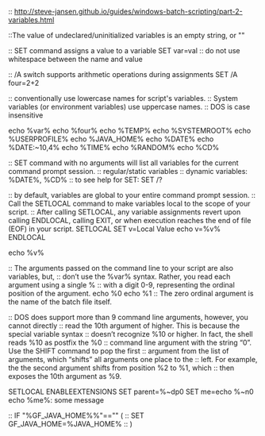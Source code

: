 :: http://steve-jansen.github.io/guides/windows-batch-scripting/part-2-variables.html

::The value of undeclared/uninitialized variables is an empty string, or ""

:: SET command assigns a value to a variable
SET var=val
:: do not use whitespace between the name and value

:: /A switch supports arithmetic operations during assignments
SET /A four=2+2

:: conventionally use lowercase names for script's variables.
:: System variables (or environment variables) use uppercase names.
:: DOS is case insensitive

echo %var%
echo %four%
echo %TEMP%
echo %SYSTEMROOT%
echo %USERPROFILE%
echo %JAVA_HOME%
echo %DATE%
echo %DATE:~10,4%
echo %TIME%
echo %RANDOM%
echo %CD%

:: SET command with no arguments will list all variables for the current command prompt session.
:: regular/static variables
:: dynamic variables: %DATE%, %CD%
:: to see help for SET: SET /?

:: by default, variables are global to your entire command prompt session.
:: Call the SETLOCAL command to make variables local to the scope of your script.
:: After calling SETLOCAL, any variable assignments revert upon calling ENDLOCAL, calling EXIT, or when execution reaches the end of file (EOF) in your script.
SETLOCAL
SET v=Local Value
echo v=%v%
ENDLOCAL

echo %v%

:: The arguments passed on the command line to your script are also variables, but,
:: don’t use the %var% syntax. Rather, you read each argument using a single %
:: with a digit 0-9, representing the ordinal position of the argument.
echo %0
echo %1
:: The zero ordinal argument is the name of the batch file itself.

:: DOS does support more than 9 command line arguments, however, you cannot directly
:: read the 10th argument of higher. This is because the special variable syntax
:: doesn’t recognize %10 or higher. In fact, the shell reads %10 as postfix the %0
:: command line argument with the string “0”. Use the SHIFT command to pop the first
:: argument from the list of arguments, which “shifts” all arguments one place to the
:: left. For example, the the second argument shifts from position %2 to %1, which
:: then exposes the 10th argument as %9.

SETLOCAL ENABLEEXTENSIONS
SET parent=%~dp0
SET me=echo %~n0
echo %me%: some message


:: IF "%GF_JAVA_HOME%%"=="" (
::	SET GF_JAVA_HOME=%JAVA_HOME%
:: )

